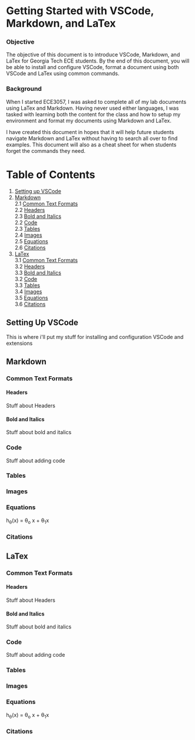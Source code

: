 # Getting Started with VSCode, Markdown, and LaTex

### Objective
The objective of this document is to introduce VSCode, Markdown, and LaTex for Georgia Tech ECE students. By the end of this document, you will be able to install and configure VSCode, format a document using both VSCode and LaTex using common commands.

### Background
When I started ECE3057, I was asked to complete all of my lab documents using LaTex and Markdown. Having never used either languages, I was tasked with learning both the content for the class and how to setup my environment and format my documents using Markdown and LaTex.

I have created this document in hopes that it will help future students navigate Markdown and LaTex without having to search all over to find examples. This document will also as a cheat sheet for when students forget the commands they need.


# Table of Contents
1. [Setting up VSCode](#setting-up-vscode)</li>
2. [Markdown](#markdown)<br>
2.1 [Common Text Formats](#common-text-formats)<br>
2.2 [Headers](#headers)<br>
2.3 [Bold and Italics](#bold-and-italics)<br>
2.2 [Code](#code)<br>
2.3 [Tables](#tables)<br>
2.4 [Images](#images)<br>
2.5 [Equations](#equations)<br>
2.6 [Citations](#citations)<br>
3. [LaTex](#LaTex)<br>
3.1 [Common Text Formats](#common-text-formats-1)<br>
3.2 [Headers](#headers-1)<br>
3.3 [Bold and Italics](#bold-and-italics-1)<br>
3.2 [Code](#code-1)<br>
3.3 [Tables](#tables-1)<br>
3.4 [Images](#images-1)<br>
3.5 [Equations](#equations-1)<br>
3.6 [Citations](#citations-1)<br>

## Setting Up VSCode
This is where i'll put my stuff for installing and configuration VSCode and extensions
## Markdown
### Common Text Formats
#### Headers
Stuff about Headers
#### Bold and Italics
Stuff about bold and italics
### Code
Stuff about adding code
### Tables
### Images
### Equations
 h<sub>&theta;</sub>(x) = &theta;<sub>o</sub> x + &theta;<sub>1</sub>x
### Citations

## LaTex
### Common Text Formats
#### Headers
Stuff about Headers
#### Bold and Italics
Stuff about bold and italics
### Code
Stuff about adding code
### Tables
### Images
### Equations
 h<sub>&theta;</sub>(x) = &theta;<sub>o</sub> x + &theta;<sub>1</sub>x
### Citations
